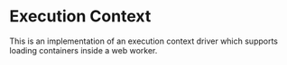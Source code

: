 # Execution Context
This is an implementation of an execution context driver which supports loading containers inside a web worker. 